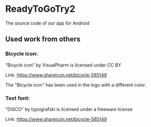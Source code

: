 # ReadyToGoTry2
The source code of our app for Android

## Used work from others
### Bicycle icon:

“Bicycle icon” by VisualPharm is licensed under CC BY

Link: https://www.shareicon.net/bicycle-585149

The "Bicycle icon" has been used in the logo with a different color.


### Text font:

"DISCO" by typografski is licensed under a freeware license

Link: https://www.shareicon.net/bicycle-585149
